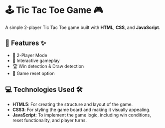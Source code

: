 # 🕹️ Tic Tac Toe Game 🎮
A simple 2-player Tic Tac Toe game built with **HTML**, **CSS**, and **JavaScript**.

## 🌟 Features ✨

- 🧩 2-Player Mode
- 🔄 Interactive gameplay
- 🏆 Win detection & Draw detection
- 🛑 Game reset option

## 💻 Technologies Used 🛠️

- **HTML5**: For creating the structure and layout of the game.
- **CSS3**: For styling the game board and making it visually appealing.
- **JavaScript**: To implement the game logic, including win conditions, reset functionality, and player turns.
